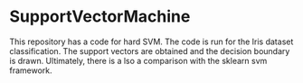 # SupportVectorMachine
This repository has a code for hard SVM. The code is run for the Iris dataset classification. The support vectors are obtained and the decision boundary is drawn. Ultimately, there is a lso a comparison with the sklearn svm framework.
